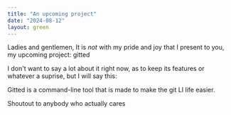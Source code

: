 ```yaml
---
title: "An upcoming project"
date: "2024-08-12"
layout: green
---
```


Ladies and gentlemen, It is *not* with my pride and joy that I present to you, my upcoming project: gitted

I don't want to say a lot about it right now, as to keep its features or whatever a suprise, but I will say this:

Gitted is a command-line tool that is made to make the git LI life easier.

Shoutout to anybody who actually cares

